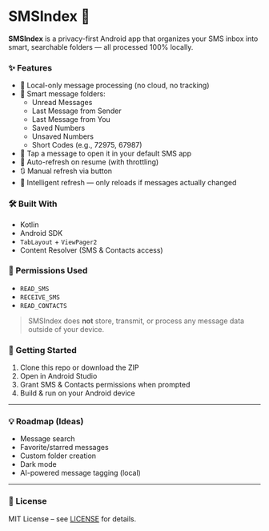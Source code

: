 # SMSIndex 📱

**SMSIndex** is a privacy-first Android app that organizes your SMS inbox into smart, searchable folders — all processed 100% locally.

### ✨ Features

- 🔐 Local-only message processing (no cloud, no tracking)
- 📂 Smart message folders:
  - Unread Messages
  - Last Message from Sender
  - Last Message from You
  - Saved Numbers
  - Unsaved Numbers
  - Short Codes (e.g., 72975, 67987)
- 🔄 Tap a message to open it in your default SMS app
- 🔁 Auto-refresh on resume (with throttling)
- 🔃 Manual refresh via button
- 🧠 Intelligent refresh — only reloads if messages actually changed

### 🛠 Built With

- Kotlin
- Android SDK
- `TabLayout` + `ViewPager2`
- Content Resolver (SMS & Contacts access)

### 🔧 Permissions Used

- `READ_SMS`
- `RECEIVE_SMS`
- `READ_CONTACTS`

> SMSIndex does **not** store, transmit, or process any message data outside of your device.

### 🚀 Getting Started

1. Clone this repo or download the ZIP
2. Open in Android Studio
3. Grant SMS & Contacts permissions when prompted
4. Build & run on your Android device

---

### 💡 Roadmap (Ideas)

- Message search
- Favorite/starred messages
- Custom folder creation
- Dark mode
- AI-powered message tagging (local)

---

### 📄 License

MIT License – see [LICENSE](./LICENSE) for details.
